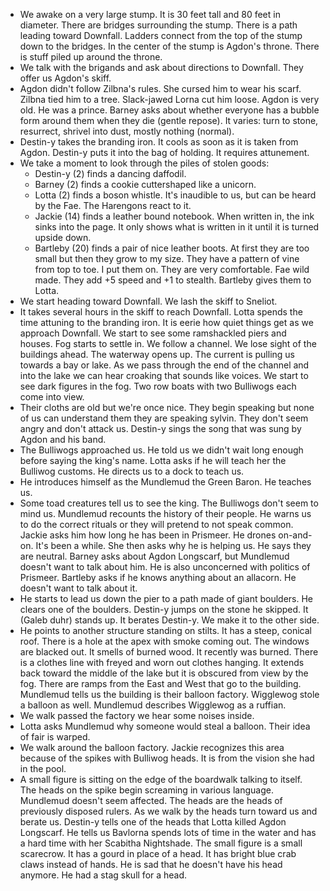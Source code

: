 - We awake on a very large stump. It is 30 feet tall and 80 feet in diameter. There are bridges surrounding the stump. There is a path leading toward Downfall. Ladders connect from the top of the stump down to the bridges. In the center of the stump is Agdon's throne. There is stuff piled up around the throne. 
- We talk with the brigands and ask about directions to Downfall. They offer us Agdon's skiff. 
- Agdon didn't follow Zilbna's rules. She cursed him to wear his scarf. Zilbna tied him to a tree. Slack-jawed Lorna cut him loose. Agdon is very old. He was a prince. Barney asks about whether everyone has a bubble form around them when they die (gentle repose). It varies: turn to stone, resurrect, shrivel into dust, mostly nothing (normal).
- Destin-y takes the branding iron. It cools as soon as it is taken from Agdon. Destin-y puts it into the bag of holding. It requires attunement. 
- We take a moment to look through the piles of stolen goods:
	- Destin-y (2) finds a dancing daffodil. 
	- Barney (2) finds a cookie cuttershaped like a unicorn. 
	- Lotta (2) finds a boson whistle. It's inaudible to us, but can be heard by the Fae. The Harengons react to it. 
	- Jackie (14) finds a leather bound notebook. When written in, the ink sinks into the page. It only shows what is written in it until it is turned upside down. 
	- Bartleby (20) finds a pair of nice leather boots. At first they are too small but then they grow to my size. They have a pattern of vine from top to toe. I put them on. They are very comfortable. Fae wild made. They add +5 speed and +1 to stealth. Bartleby gives them to Lotta. 
- We start heading toward Downfall. We lash the skiff to Sneliot. 
- It takes several hours in the skiff to reach Downfall. Lotta spends the time attuning to the branding iron. It is eerie how quiet things get as we approach Downfall. We start to see some ramshackled piers and houses. Fog starts to settle in. We follow a channel. We lose sight of the buildings ahead. The waterway opens up. The current is pulling us towards a bay or lake. As we pass through the end of the channel and into the lake we can hear croaking that sounds like voices. We start to see dark figures in the fog. Two row boats with two Bulliwogs each come into view. 
- Their cloths are old but we're once nice. They begin speaking but none of us can understand them they are speaking sylvin. They don't seem angry and don't attack us. Destin-y sings the song that was sung by Agdon and his band. 
- The Bulliwogs approached us. He told us we didn't wait long enough before saying the king's name. Lotta asks if he will teach her the Bulliwog customs. He directs us to a dock to teach us. 
- He introduces himself as the Mundlemud the Green Baron. He teaches us. 
- Some toad creatures tell us to see the king. The Bulliwogs don't seem to mind us. Mundlemud recounts the history of their people. He warns us to do the correct rituals or they will pretend to not speak common. Jackie asks him how long he has been in Prismeer. He drones on-and-on. It's been a while. She then asks why he is helping us. He says they are neutral. Barney asks about Agdon Longscarf, but Mundlemud doesn't want to talk about him. He is also unconcerned with politics of Prismeer. Bartleby asks if he knows anything about an allacorn. He doesn't want to talk about it. 
- He starts to lead us down the pier to a path made of giant boulders. He clears one of the boulders. Destin-y jumps on the stone he skipped. It (Galeb duhr) stands up. It berates Destin-y. We make it to the other side.
- He points to another structure standing on stilts. It has a steep, conical roof. There is a hole at the apex with smoke coming out. The windows are blacked out. It smells of burned wood. It recently was burned. There is a clothes line with freyed and worn out clothes hanging. It extends back toward the middle of the lake but it is obscured from view by the fog. There are ramps from the East and West that go to the building. Mundlemud tells us the building is their balloon factory. Wigglewog stole a balloon as well. Mundlemud describes Wigglewog as a ruffian. 
- We walk passed the factory we hear some noises inside.
- Lotta asks Mundlemud why someone would steal a balloon. Their idea of fair is warped. 
- We walk around the balloon factory. Jackie recognizes this area because of the spikes with Bulliwog heads. It is from the vision she had in the pool. 
- A small figure is sitting on the edge of the boardwalk talking to itself. The heads on the spike begin screaming in various language. Mundlemud doesn't seem affected. The heads are the heads of previously disposed rulers. As we walk by the heads turn toward us and berate us. Destin-y tells one of the heads that Lotta killed Agdon Longscarf. He tells us Bavlorna spends lots of time in the water and has a hard time with her Scabitha Nightshade. The small figure is a small scarecrow. It has a gourd in place of a head. It has bright blue crab claws instead of hands. He is sad that he doesn't have his head anymore. He had a stag skull for a head. 